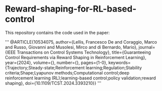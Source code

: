 # Reward-shaping-for-RL-based-control
This repository contains the code used in the paper:
 
'''
@ARTICLE{10534075,
  author={Lellis, Francesco De and Coraggio, Marco and Russo, Giovanni and Musolesi, Mirco and di Bernardo, Mario},
  journal={IEEE Transactions on Control Systems Technology}, 
  title={Guaranteeing Control Requirements via Reward Shaping in Reinforcement Learning}, 
  year={2024},
  volume={},
  number={},
  pages={1-0},
  keywords={Trajectory;Steady-state;Reinforcement learning;Regulation;Stability criteria;Shape;Lyapunov methods;Computational control;deep reinforcement learning (RL);learning-based control;policy validation;reward shaping},
  doi={10.1109/TCST.2024.3393210}}
'''
